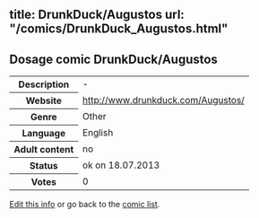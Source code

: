 title: DrunkDuck/Augustos
url: "/comics/DrunkDuck_Augustos.html"
---
Dosage comic DrunkDuck/Augustos
-----------------------------------------

<p id="msg"></p>
<script type="text/javascript">
if (window.location.search === '?edit_info_mail=sent_ok') {
  var elem = document.getElementById("msg");
  elem.innerHTML = 'Edited information sucessfully sent for review, which is usually done daily. Thanks!';
  elem.className = 'ok';
}
</script>
<table class="comicinfo">
<tr>
<th>Description</th><td>-</td>
</tr>
<tr>
<th>Website</th><td><a href="http://www.drunkduck.com/Augustos/">http://www.drunkduck.com/Augustos/</a></td>
</tr>
<tr>
<th>Genre</th><td>Other</td>
</tr>
<tr>
<th>Language</th><td>English</td>
</tr>
<tr>
<th>Adult content</th><td>no</td>
</tr>
<tr>
<th>Status</th><td>ok on 18.07.2013</td>
</tr>
<tr>
<th>Votes</th><td>0</td>
</tr>
</table>

[Edit this info](DrunkDuck_Augustos_edit.html) or go back to the [comic list](../comic-index.html).
